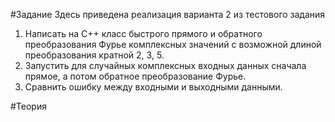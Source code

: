 #Задание
Здесь приведена реализация варианта 2 из тестового задания
 
1.	Написать на С++ класс быстрого прямого и обратного преобразования Фурье комплексных значений с возможной длиной преобразования кратной 2, 3, 5.
2.	Запустить для случайных комплексных входных данных сначала прямое, а потом обратное преобразование Фурье.
3.	Сравнить ошибку между входными и выходными данными.

#Теория
